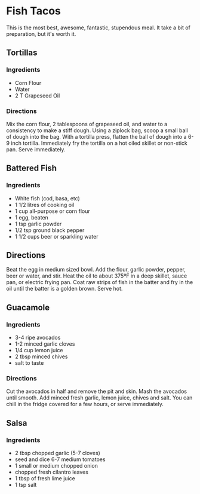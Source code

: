 # Fish Tacos

This is the most best, awesome, fantastic, stupendous meal. It take a bit of preparation, but it's worth it.

## Tortillas
### Ingredients
* Corn Flour
* Water
* 2 T Grapeseed Oil

### Directions
Mix the corn flour, 2 tablespoons of grapeseed oil, and water to a consistency to make a stiff dough. Using a ziplock bag, scoop a small ball of dough into the bag. With a tortilla press, flatten the ball of dough into a 6-9 inch tortilla. Immediately fry the tortilla on a hot oiled skillet or non-stick pan. Serve immediately.

## Battered Fish
### Ingredients
* White fish (cod, basa, etc)
* 1 1/2 litres of cooking oil
* 1 cup all-purpose or corn flour
* 1 egg, beaten
* 1 tsp garlic powder
* 1/2 tsp ground black pepper
* 1 1/2 cups beer or sparkling water

## Directions
Beat the egg in medium sized bowl. Add the flour, garlic powder, pepper, beer or water, and stir. Heat the oil to about 375ºF in a deep skillet, sauce pan, or electric frying pan. Coat raw strips of fish in the batter and fry in the oil until the batter is a golden brown. Serve hot.

## Guacamole
### Ingredients
* 3-4 ripe avocados
* 1-2 minced garlic cloves
* 1/4 cup lemon juice
* 2 tbsp minced chives
* salt to taste

### Directions
Cut the avocados in half and remove the pit and skin. Mash the avocados until smooth. Add minced fresh garlic, lemon juice, chives and salt. You can chill in the fridge covered for a few hours, or serve immediately.

## Salsa
### Ingredients
* 2 tbsp chopped garlic (5-7 cloves)
* seed and dice 6-7 medium tomatoes
* 1 small or medium chopped onion
* chopped fresh cilantro leaves
* 1 tbsp of fresh lime juice
* 1 tsp salt
